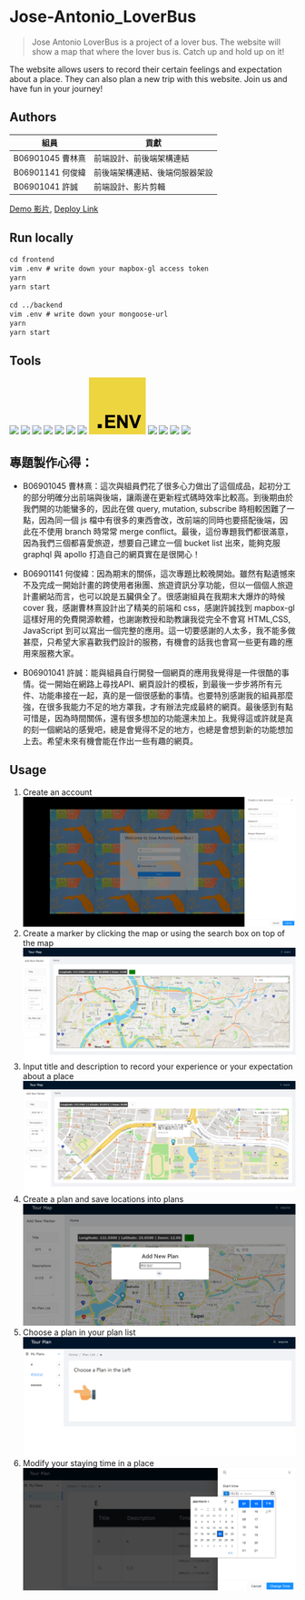 # Jose-Antonio_LoverBus
> Jose Antonio LoverBus is a project of a lover bus.
> The website will show a map that where the lover bus is.
> Catch up and hold up on it!

The website allows users to record their certain feelings and expectation about a place. They can also plan a new trip with this website.  Join us and have fun in your journey!

## Authors
| 組員             | 貢獻                           |
| ---------------- | ------------------------------ |
| B06901045 曹林熹 | 前端設計、前後端架構連結       |
| B06901141 何俊緯 | 前後端架構連結、後端伺服器架設 |
| B06901041 許誠   | 前端設計、影片剪輯             |

[Demo 影片](https://www.youtube.com/watch?v=nlLpOqNpUfY), [Deploy Link](https://jose-antonio-lover-bus.herokuapp.com)

## Run locally
```
cd frontend
vim .env # write down your mapbox-gl access token
yarn
yarn start

cd ../backend
vim .env # write down your mongoose-url
yarn
yarn start
```

## Tools

<p float=left>
<img src=https://uploads-ssl.webflow.com/5d3a7aed4e11720246d46f49/5da911dbd21c06c44f5791b6_Nodejs-blog-feature-img.jpg height=100/>
<img src=https://img1.xenby.com/283/144695a6.png?v=0 height=100/>
<img src=https://miro.medium.com/max/3840/1*yjH3SiDaVWtpBX0g_2q68g.png height=100/>
<img src=https://i.morioh.com/2019/11/15/75b79b504861.jpg height=100/>
<img src=https://miro.medium.com/max/3332/0*ok6yuDnTx4o2PSFx.png height=100/>
<img src=https://d1dwq032kyr03c.cloudfront.net/upload/images/20181016/20111997WWqgh86nkr.png height=100/>
<img src=https://camo.githubusercontent.com/5b59a6251ff0be54e1ff1c0b2eee6adb2d96d97f642722676db307d59511673a/68747470733a2f2f696d6775722e636f6d2f5376366a3042362e706e67 height=100/>
<img src=https://raw.githubusercontent.com/motdotla/dotenv/master/dotenv.png height=100>
<img src=https://miro.medium.com/max/3200/1*q6lIr0d39_nK9wBuDLbUZw.png height=100/>
<img src=https://upload.wikimedia.org/wikipedia/commons/thumb/0/00/Mongodb.png/1200px-Mongodb.png height=100/>
<img src=https://miro.medium.com/max/648/1*3F5eonRQqcP35KglajAa8Q.png height=100>
<img src=https://miro.medium.com/max/3600/1*ME9eRphfMyBX5eMo9-F9ng.png height=100>
</p>

## 專題製作心得：
* B06901045 曹林熹：這次與組員們花了很多心力做出了這個成品，起初分工的部分明確分出前端與後端，讓兩邊在更新程式碼時效率比較高。到後期由於我們開的功能蠻多的，因此在做 query, mutation, subscribe 時相較困難了一點，因為同一個 js 檔中有很多的東西會改，改前端的同時也要搭配後端，因此在不使用 branch 時常常 merge conflict。最後，這份專題我們都很滿意，因為我們三個都喜愛旅遊，想要自己建立一個 bucket list 出來，能夠克服 graphql 與 apollo 打造自己的網頁實在是很開心！

* B06901141 何俊緯：因為期末的關係，這次專題比較晚開始。雖然有點遺憾來不及完成一開始計畫的跨使用者揪團、旅遊資訊分享功能，但以一個個人旅遊計畫網站而言，也可以說是五臟俱全了。很感謝組員在我期末大爆炸的時候 cover 我，感謝曹林熹設計出了精美的前端和 css，感謝許誠找到 mapbox-gl 這樣好用的免費開源軟體，也謝謝教授和助教讓我從完全不會寫 HTML,CSS,  JavaScript 到可以寫出一個完整的應用。這一切要感謝的人太多，我不能多做甚麼，只希望大家喜歡我們設計的服務，有機會的話我也會寫一些更有趣的應用來服務大家。

* B06901041 許誠：能與組員自行開發一個網頁的應用我覺得是一件很酷的事情。從一開始在網路上尋找API、網頁設計的模板，到最後一步步將所有元件、功能串接在一起，真的是一個很感動的事情。也要特別感謝我的組員那麼強，在很多我能力不足的地方罩我，才有辦法完成最終的網頁。最後感到有點可惜是，因為時間關係，還有很多想加的功能還未加上。我覺得這或許就是真的刻一個網站的感覺吧，總是會覺得不足的地方，也總是會想到新的功能想加上去。希望未來有機會能在作出一些有趣的網頁。

## Usage
1. Create an account
   ![](img/01.png)
2. Create a marker by clicking the map or using the search box on top of the map
   ![](img/02.png)
3. Input title and description to record your experience or your expectation about a place
   ![](img/03.png)
4. Create a plan and save locations into plans
   ![](img/04.png)
5. Choose a plan in your plan list
   ![](img/05.png)
6. Modify your staying time in a place
   ![](img/06.png)
